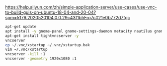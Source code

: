 https://help.aliyun.com/zh/simple-application-server/use-cases/use-vnc-to-build-guis-on-ubuntu-18-04-and-20-04?spm=5176.2020520104.0.0.29c43f1bhFrq7c#21e0b772d7fgc

```sh
apt-get update
apt install -y gnome-panel gnome-settings-daemon metacity nautilus gnome-terminal ubuntu-desktop
apt-get install tightvncserver -y
vncserver
cp ~/.vnc/xstartup ~/.vnc/xstartup.bak
vim ~/.vnc/xstartup
vncserver -kill :1
vncserver -geometry 1920x1080 :1
```
